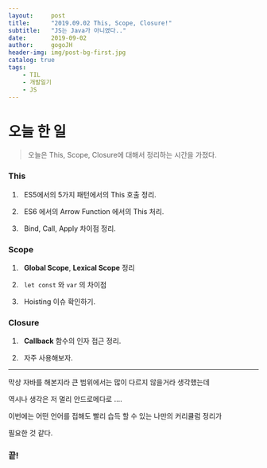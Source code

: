 ```yaml
---
layout:     post
title:      "2019.09.02 This, Scope, Closure!"
subtitle:   "JS는 Java가 아니였다.."
date:       2019-09-02
author:     gogoJH
header-img: img/post-bg-first.jpg
catalog: true
tags:
    - TIL
    - 개발일기
    - JS
---
```



# 오늘 한 일
> 오늘은 This, Scope, Closure에 대해서 정리하는 시간을 가졌다.

### This

1.  &nbsp; ES5에서의 5가지 패턴에서의 This 호출 정리.


2.  &nbsp; ES6 에서의 Arrow Function 에서의 This 처리.


3. &nbsp; Bind, Call, Apply 차이점 정리.


### Scope

1. &nbsp; **Global Scope**, **Lexical Scope** 정리


2. &nbsp; `let const` 와 `var` 의 차이점


3. &nbsp; Hoisting 이슈 확인하기.


### Closure

1. &nbsp; **Callback** 함수의 인자 접근 정리.


2. &nbsp;  자주 사용해보자. 

---
막상 자바를 해본지라 큰 범위에서는 많이 다르지 않을거라 생각했는데


역시나 생각은 저 멀리 안드로메다로 .... 


이번에는 어떤 언어를 접해도 빨리 습득 할 수 있는 나만의 커리큘럼 정리가


필요한 것 같다.

### 끝!
<!--stackedit_data:
eyJoaXN0b3J5IjpbLTE4MDg5MjUyODRdfQ==
-->